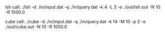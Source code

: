 lsh call: 
    ./lsh -d ./in/input.dat -q ./in/query.dat -k 4 -L 5 -o ./out/lsh.out -N 10 -R 1000.0

cube call:
    ./cube -d ./in/input.dat -q ./in/query.dat -k 14 -M 10 -p 2 -o ./out/cube.out -N 10 -R 1000.0
